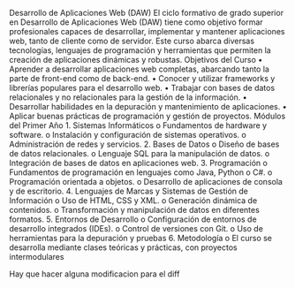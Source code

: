 Desarrollo de Aplicaciones Web (DAW)
    El ciclo formativo de grado superior en Desarrollo de Aplicaciones Web (DAW) tiene como objetivo formar profesionales capaces de desarrollar, implementar y mantener aplicaciones web, tanto de cliente como de servidor. Este curso abarca diversas tecnologías, lenguajes de programación y herramientas que permiten la creación de aplicaciones dinámicas y robustas.
Objetivos del Curso
    •	Aprender a desarrollar aplicaciones web completas, abarcando tanto la parte de front-end como de back-end.
    •	Conocer y utilizar frameworks y librerías populares para el desarrollo web.
    •	Trabajar con bases de datos relacionales y no relacionales para la gestión de la información.
    •	Desarrollar habilidades en la depuración y mantenimiento de aplicaciones.
    •	Aplicar buenas prácticas de programación y gestión de proyectos.
Módulos del Primer Año
    1.	Sistemas Informáticos
        o	Fundamentos de hardware y software.
        o	Instalación y configuración de sistemas operativos.
        o	Administración de redes y servicios.
    2.	Bases de Datos
        o	Diseño de bases de datos relacionales.
        o	Lenguaje SQL para la manipulación de datos.
        o	Integración de bases de datos en aplicaciones web.
    3.	Programación
        o	Fundamentos de programación en lenguajes como Java, Python o C#.
        o	Programación orientada a objetos.
        o	Desarrollo de aplicaciones de consola y de escritorio.
    4.	Lenguajes de Marcas y Sistemas de Gestión de Información
        o	Uso de HTML, CSS y XML.
        o	Generación dinámica de contenidos.
        o	Transformación y manipulación de datos en diferentes formatos.
    5.	Entornos de Desarrollo
        o	Configuración de entornos de desarrollo integrados (IDEs).
        o	Control de versiones con Git.
        o	Uso de herramientas para la depuración y pruebas
    6. Metodología 
        o   El curso se desarrolla mediante clases teóricas y prácticas, con proyectos intermodulares

Hay que hacer alguna modificacion para el diff